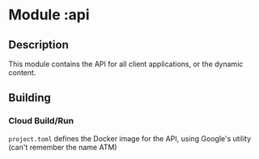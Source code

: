 # Module :api

## Description
This module contains the API for all client applications, or the dynamic content.

## Building

### Cloud Build/Run
`project.toml` defines the Docker image for the API, using Google's utility (can't remember the name ATM)

